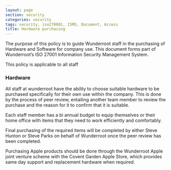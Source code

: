 ```yaml
---
layout: page
section: security
categories: security
tags: security, iso270001, ISMS, Document, Access
title: Hardware purchasing
---
```

The purpose of this policy is to guide Wunderroot staff in the purchasing of Hardware and Software for company use. This document forms part of Wunderroot’s ISO 27001 Information Security Management System.

This policy is applicable to all staff

<h3>Hardware</h3>

All staff at wunderroot have the ability to choose suitable hardware to be purchased specifically for their own use within the company. This is done by the process of peer review, entailing another team member to review the purchase and the reason for it to confirm that it is suitable. 

Each staff member has a bi annual budget to equip themselves or their home office with items that they need to work efficiently and comfortably. 

Final purchasing of the required items will be completed by either Steve Hunton or Steve Parks on behalf of Wunderroot once the peer review has been completed.

Purchasing Apple products should be done through the Wunderroot Apple joint venture scheme with the Covent Garden Apple Store, which provides same day support and replacement hardware when required.


